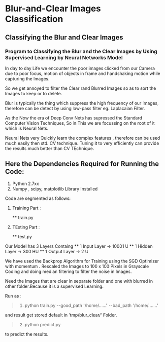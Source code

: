 # Blur-and-Clear Images Classification
## Classifying the Blur and Clear Images

### Program to Classifying the Blur and the Clear Images by Using Supervised Learning by Neural Networks Model

In day to day Life we encounter the poor images clicked from our Camera due to poor focus, motion of objects in frame
and handshaking motion while capturing the Images.

So we get annoyed to filter the Clear rand Blurred Images so as to sort the Images to keep or to delete.

Blur is typically the thing which suppress the high frequency of our Images, therefore can be detect by using low-pass filter
eg. Laplacaian Filter. 

As the Now the era of Deep Conv Nets has supressed the Standard Computer Vision Techniques, 
So in This we are focussing on the root of it which is Neural Nets.

Neural Nets very Quickly learn the complex features , therefore can be used much easily then std. CV technique.
Tuning it to very efficiently can provide the results much better than CV TEchnique.


## Here the Dependencies Required for Running the Code:
1. Python 2.7xx
2. Numpy , scipy, matplotlib Library Installed

Code are segmented as follows:
1. Training Part :

    ** train.py
  
2. TEsting Part :

    ** test.py
  
Our Model has 3 Layers
Containg
** 1 Input Layer -> 10001 U
** 1 Hidden Layer -> 300 HU
** 1 Output Layer -> 2 U

We have used the Backprop Algorithm for Training using the SGD Optimizer with momentum .
Rescaled the Images to 100 x 100 Pixels in Grayscale Coding and doing median filtering to filter the noise in Images.

Need the Images that are clear in separate folder and one with blurred in other folder.Because it is a supervised Learning.


Run as :
> 1. python train.py  --good_path  '/home/......'  --bad_path  '/home/.......'

and result get stored default in 'tmp/blur_clear/' Folder.
 

> 2. python predict.py

to predict the results.

